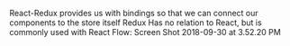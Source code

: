React-Redux provides us with bindings so that we can connect our components to the store itself
Redux Has no relation to React, but is commonly used with React
Flow:
Screen Shot 2018-09-30 at 3.52.20 PM